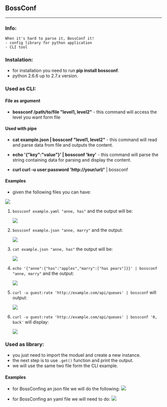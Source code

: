 ## BossConf
----------
### Info:
```
When it's hard to parse it, BossConf it!
- config library for python application
- CLI tool
```

### Instalation:
  * for installation you need to run **pip install bossconf**.
  * python 2.6.6 up to 2.7.x version.


### Used as CLI:

#### File as argument  
  * **bossconf /path/to/file "level1, level2"** - this command will access the level you want form file

#### Used with pipe
  * **cat example.json &#124; bossconf "level1, level2"** - this command will read and parse data from file and outputs the content.

  * **echo '{"key":"value"}' &#124; bossconf 'key'** - this command will parse the string containing data for parsing and display the content.

  * **curl curl -u user:password 'http://your/url/'** | bossconf

#### Examples
 * given the following files you can have:

![](https://s22.postimg.org/f11tyxzox/json_dev.png)

1. `bossconf example.yaml "anne, has"` and the output will be:

    ![](https://s17.postimg.org/p70db1ozj/parser_yaml.png)

2. `bossconf example.json "anne, marry"` and the output:

    ![](https://s22.postimg.org/3r943zunl/parser_json.png)

3. `cat example.json "anne, has"` the output will be:

    ![](https://s21.postimg.org/rnyka46x3/catcommand.png)

4. `echo '{"anne":{"has":"apples","marry":["has pears"]}}' | bossconf "anne, marry"` and the output:

    ![](https://s17.postimg.org/7iyco8sb3/echocommand.png)

5. `curl -u guest:rate 'http://example.com/api/queues' | bossconf` will output:

    ![](https://s14.postimg.org/63murpfr5/example2_curl.png)

6. `curl -u guest:rate 'http://example.com/api/queues' | bossconf '0, back'` will display:

    ![](https://s17.postimg.org/p4622u1mn/curl_example.png)

### Used as library:
 * you just need to import the moduel and create a new instance.
 * the next step is to use `.get()` function and print the output.
 * we will use the same two file form the CLI example.

#### Examples
 * for BossConfing an json file we will do the following:
![](https://s11.postimg.org/xq5qn4dir/config_get.png)

 * for BossConfing an yaml file we will need to do:
![](https://s15.postimg.org/ipx9hvg97/config_get_yaml.png)

